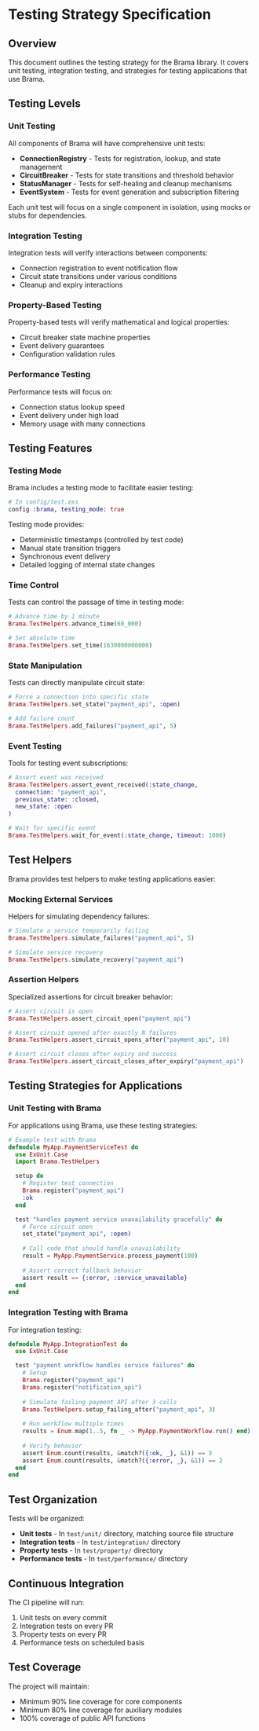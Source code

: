 # Testing Strategy Specification

## Overview

This document outlines the testing strategy for the Brama library. It covers unit testing, integration testing, and strategies for testing applications that use Brama.

## Testing Levels

### Unit Testing

All components of Brama will have comprehensive unit tests:

- **ConnectionRegistry** - Tests for registration, lookup, and state management
- **CircuitBreaker** - Tests for state transitions and threshold behavior
- **StatusManager** - Tests for self-healing and cleanup mechanisms
- **EventSystem** - Tests for event generation and subscription filtering

Each unit test will focus on a single component in isolation, using mocks or stubs for dependencies.

### Integration Testing

Integration tests will verify interactions between components:

- Connection registration to event notification flow
- Circuit state transitions under various conditions
- Cleanup and expiry interactions

### Property-Based Testing

Property-based tests will verify mathematical and logical properties:

- Circuit breaker state machine properties
- Event delivery guarantees
- Configuration validation rules

### Performance Testing

Performance tests will focus on:

- Connection status lookup speed
- Event delivery under high load
- Memory usage with many connections

## Testing Features

### Testing Mode

Brama includes a testing mode to facilitate easier testing:

```elixir
# In config/test.exs
config :brama, testing_mode: true
```

Testing mode provides:
- Deterministic timestamps (controlled by test code)
- Manual state transition triggers
- Synchronous event delivery
- Detailed logging of internal state changes

### Time Control

Tests can control the passage of time in testing mode:

```elixir
# Advance time by 1 minute
Brama.TestHelpers.advance_time(60_000)

# Set absolute time
Brama.TestHelpers.set_time(1630000000000)
```

### State Manipulation

Tests can directly manipulate circuit state:

```elixir
# Force a connection into specific state
Brama.TestHelpers.set_state("payment_api", :open)

# Add failure count
Brama.TestHelpers.add_failures("payment_api", 5)
```

### Event Testing

Tools for testing event subscriptions:

```elixir
# Assert event was received
Brama.TestHelpers.assert_event_received(:state_change, 
  connection: "payment_api",
  previous_state: :closed,
  new_state: :open
)

# Wait for specific event
Brama.TestHelpers.wait_for_event(:state_change, timeout: 1000)
```

## Test Helpers

Brama provides test helpers to make testing applications easier:

### Mocking External Services

Helpers for simulating dependency failures:

```elixir
# Simulate a service temporarily failing
Brama.TestHelpers.simulate_failures("payment_api", 5)

# Simulate service recovery
Brama.TestHelpers.simulate_recovery("payment_api")
```

### Assertion Helpers

Specialized assertions for circuit breaker behavior:

```elixir
# Assert circuit is open
Brama.TestHelpers.assert_circuit_open("payment_api")

# Assert circuit opened after exactly N failures
Brama.TestHelpers.assert_circuit_opens_after("payment_api", 10)

# Assert circuit closes after expiry and success
Brama.TestHelpers.assert_circuit_closes_after_expiry("payment_api")
```

## Testing Strategies for Applications

### Unit Testing with Brama

For applications using Brama, use these testing strategies:

```elixir
# Example test with Brama
defmodule MyApp.PaymentServiceTest do
  use ExUnit.Case
  import Brama.TestHelpers

  setup do
    # Register test connection
    Brama.register("payment_api")
    :ok
  end

  test "handles payment service unavailability gracefully" do
    # Force circuit open
    set_state("payment_api", :open)
    
    # Call code that should handle unavailability
    result = MyApp.PaymentService.process_payment(100)
    
    # Assert correct fallback behavior
    assert result == {:error, :service_unavailable}
  end
end
```

### Integration Testing with Brama

For integration testing:

```elixir
defmodule MyApp.IntegrationTest do
  use ExUnit.Case

  test "payment workflow handles service failures" do
    # Setup
    Brama.register("payment_api")
    Brama.register("notification_api")
    
    # Simulate failing payment API after 3 calls
    Brama.TestHelpers.setup_failing_after("payment_api", 3)
    
    # Run workflow multiple times
    results = Enum.map(1..5, fn _ -> MyApp.PaymentWorkflow.run() end)
    
    # Verify behavior
    assert Enum.count(results, &match?({:ok, _}, &1)) == 3
    assert Enum.count(results, &match?({:error, _}, &1)) == 2
  end
end
```

## Test Organization

Tests will be organized:

- **Unit tests** - In `test/unit/` directory, matching source file structure
- **Integration tests** - In `test/integration/` directory
- **Property tests** - In `test/property/` directory
- **Performance tests** - In `test/performance/` directory

## Continuous Integration

The CI pipeline will run:
1. Unit tests on every commit
2. Integration tests on every PR
3. Property tests on every PR
4. Performance tests on scheduled basis

## Test Coverage

The project will maintain:
- Minimum 90% line coverage for core components
- Minimum 80% line coverage for auxiliary modules
- 100% coverage of public API functions 